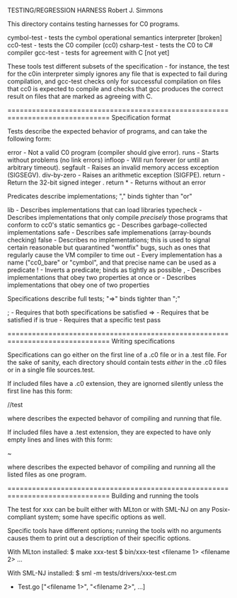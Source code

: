 TESTING/REGRESSION HARNESS
Robert J. Simmons

This directory contains testing harnesses for C0 programs.

cymbol-test - tests the cymbol operational semantics interpreter [broken]
cc0-test    - tests the C0 compiler (cc0)
csharp-test - tests the C0 to C# compiler
gcc-test    - tests for agreement with C [not yet]

These tools test different subsets of the specification - for instance, the 
test for the c0in interpreter simply ignores any file that is expected to fail 
during compilation, and gcc-test checks only for successful compilation on 
files that cc0 is expected to compile and checks that gcc produces the correct 
result on files that are marked as agreeing with C.

===============================================================================
Specification format

Tests <test> describe the expected behavior of programs, and can take 
the following form: 

error           - Not a valid C0 program (compiler should give error).
runs            - Starts without problems (no link errors)
infloop         - Will run forever (or until an arbitrary timeout).
segfault        - Raises an invalid memory access exception (SIGSEGV).
div-by-zero     - Raises an arithmetic exception (SIGFPE).
return <int>    - Return the 32-bit signed integer <int>.
return *        - Returns without an error

Predicates <phi> describe implementations; "," binds tighter than "or"

lib             - Describes implementations that can load libraries
typecheck       - Describes implementations that only compile *precisely*
                  those programs that conform to cc0's static semantics
gc              - Describes garbage-collected implementations
safe            - Describes safe implemenations (array-bounds checking)
false           - Describes no implementations; this is used to signal
                  certain reasonable but quarantined "wontfix" bugs,
                  such as ones that regularly cause the VM compiler to
                  time out
<string>        - Every implementation has a name ("cc0_bare" or "cymbol",
                  and that precise name can be used as a predicate
!<phi>          - Inverts a predicate; binds as tightly as possible
<phi>, <phi>    - Describes implementations that obey two properties at once
<phi> or <phi>  - Describes implementations that obey one of two properties

Specifications <spec> describe full tests; "=>" binds tighter than ";"

<spec>; <spec>  - Requires that both specifications be satisfied
<phi> => <spec> - Requires that <spec> be satisfied if <phi> is true
<test>          - Requires that a specific test pass

===============================================================================
Writing specifications

Specifications can go either on the first line of a .c0 file or in a .test
file. For the sake of sanity, each directory should contain tests *either*
in the .c0 files or in a single file sources.test.

If included files have a .c0 extension, they are ignorned silently unless the 
first line has this form:
 
   //test <test>

where <spec> describes the expected behavor of compiling and running that file.

If included files have a .test extension, they are expected to have only empty
lines and lines with this form:

   <test> ~ <filenames and compiler flags>

where <spec> describes the expected behavor of compiling and running all the
listed files as one program.

===============================================================================
Building and running the tools

The test for xxx can be built either with MLton or with SML-NJ on any Posix-
compliant system; some have specific options as well.

Specific tools have different options; running the tools with no arguments 
causes them to print out a description of their specific options.

With MLton installed:
$ make xxx-test
$ bin/xxx-test <filename 1> <filename 2> ...

With SML-NJ installed:
$ sml -m tests/drivers/xxx-test.cm
- Test.go ["<filename 1>", "<filename 2>", ...]

